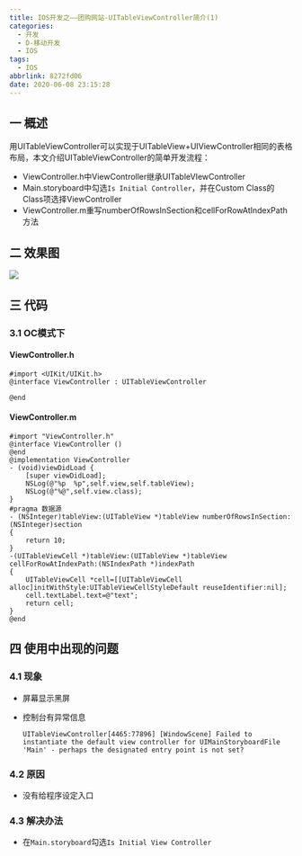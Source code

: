 ```yaml
---
title: IOS开发之——团购网站-UITableViewController简介(1)
categories:
  - 开发
  - D-移动开发
  - IOS
tags:
  - IOS
abbrlink: 8272fd06
date: 2020-06-08 23:15:28
---
```

## 一 概述

用UITableViewController可以实现于UITableView+UIViewController相同的表格布局，本文介绍UITableViewController的简单开发流程：

* ViewController.h中ViewController继承UITableVIewController
* Main.storyboard中勾选`Is Initial Controller`，并在Custom Class的Class项选择ViewController
* ViewController.m重写numberOfRowsInSection和cellForRowAtIndexPath方法

<!--more-->

## 二 效果图

![][1]
## 三 代码
### 3.1 OC模式下
#### ViewController.h

```
#import <UIKit/UIKit.h>
@interface ViewController : UITableViewController

@end
```

#### ViewController.m

```
#import "ViewController.h"
@interface ViewController ()
@end
@implementation ViewController
- (void)viewDidLoad {
    [super viewDidLoad];
    NSLog(@"%p  %p",self.view,self.tableView);
    NSLog(@"%@",self.view.class);
}
#pragma 数据源
- (NSInteger)tableView:(UITableView *)tableView numberOfRowsInSection:(NSInteger)section
{
    return 10;
}
-(UITableViewCell *)tableView:(UITableView *)tableView cellForRowAtIndexPath:(NSIndexPath *)indexPath
{
    UITableViewCell *cell=[[UITableViewCell alloc]initWithStyle:UITableViewCellStyleDefault reuseIdentifier:nil];
    cell.textLabel.text=@"text";
    return cell;
}
@end
```

## 四 使用中出现的问题

### 4.1 现象

* 屏幕显示黑屏

* 控制台有异常信息

  ```
  UITableViewController[4465:77896] [WindowScene] Failed to instantiate the default view controller for UIMainStoryboardFile 'Main' - perhaps the designated entry point is not set?
  ```

### 4.2 原因

* 没有给程序设定入口

### 4.3 解决办法

* 在`Main.storyboard`勾选`Is Initial View Controller`


[1]:https://raw.githubusercontent.com/PGzxc/CDN/master/blog-ios/ios-uitableviewcontroller-simple-sample.png